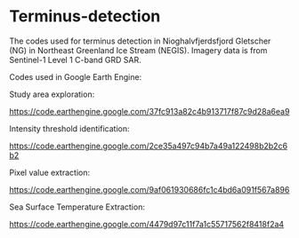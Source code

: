# Terminus-detection
The codes used for terminus detection in Nioghalvfjerdsfjord Gletscher (NG) in Northeast Greenland Ice Stream (NEGIS). Imagery data is from Sentinel-1 Level 1 C-band GRD SAR. 

Codes used in Google Earth Engine:

Study area exploration:

https://code.earthengine.google.com/37fc913a82c4b913717f87c9d28a6ea9

Intensity threshold identification:

https://code.earthengine.google.com/2ce35a497c94b7a49a122498b2b2c6b2

Pixel value extraction:

https://code.earthengine.google.com/9af061930686fc1c4bd6a091f567a896

Sea Surface Temperature Extraction:

https://code.earthengine.google.com/4479d97c11f7a1c55717562f8418f2a4
